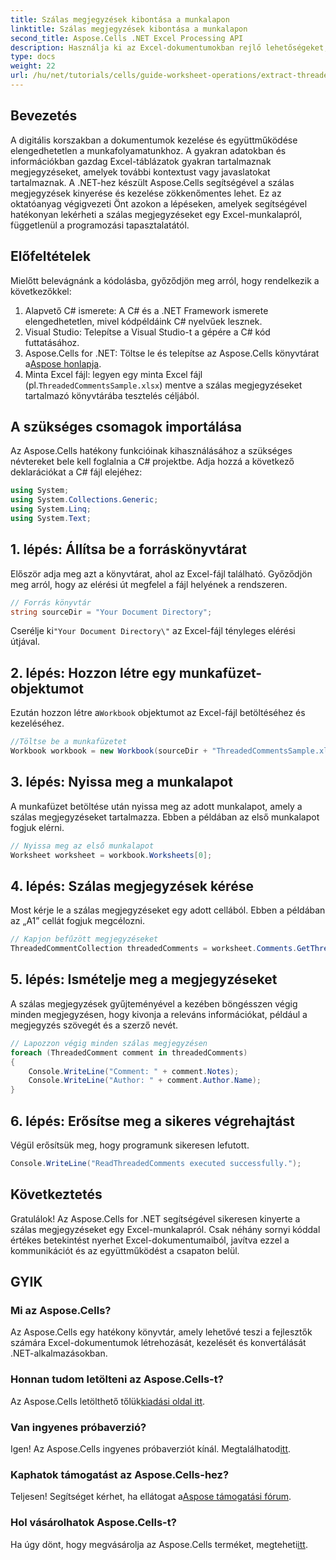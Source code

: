 ```yaml
---
title: Szálas megjegyzések kibontása a munkalapon
linktitle: Szálas megjegyzések kibontása a munkalapon
second_title: Aspose.Cells .NET Excel Processing API
description: Használja ki az Excel-dokumentumokban rejlő lehetőségeket, ha megtanulja, hogyan lehet hatékonyan kivonatolni a szálas megjegyzéseket az Aspose.Cells for .NET segítségével. Ez az átfogó oktatóanyag lépésről lépésre végigvezeti Önt.
type: docs
weight: 22
url: /hu/net/tutorials/cells/guide-worksheet-operations/extract-threaded-comments/
---
```

## Bevezetés

A digitális korszakban a dokumentumok kezelése és együttműködése elengedhetetlen a munkafolyamatunkhoz. A gyakran adatokban és információkban gazdag Excel-táblázatok gyakran tartalmaznak megjegyzéseket, amelyek további kontextust vagy javaslatokat tartalmaznak. A .NET-hez készült Aspose.Cells segítségével a szálas megjegyzések kinyerése és kezelése zökkenőmentes lehet. Ez az oktatóanyag végigvezeti Önt azokon a lépéseken, amelyek segítségével hatékonyan lekérheti a szálas megjegyzéseket egy Excel-munkalapról, függetlenül a programozási tapasztalatától. 

## Előfeltételek
Mielőtt belevágnánk a kódolásba, győződjön meg arról, hogy rendelkezik a következőkkel:

1. Alapvető C# ismerete: A C# és a .NET Framework ismerete elengedhetetlen, mivel kódpéldáink C# nyelvűek lesznek.
2. Visual Studio: Telepítse a Visual Studio-t a gépére a C# kód futtatásához.
3.  Aspose.Cells for .NET: Töltse le és telepítse az Aspose.Cells könyvtárat a[Aspose honlapja](https://releases.aspose.com/cells/net/).
4.  Minta Excel fájl: legyen egy minta Excel fájl (pl.`ThreadedCommentsSample.xlsx`) mentve a szálas megjegyzéseket tartalmazó könyvtárába tesztelés céljából.

## A szükséges csomagok importálása
Az Aspose.Cells hatékony funkcióinak kihasználásához a szükséges névtereket bele kell foglalnia a C# projektbe. Adja hozzá a következő deklarációkat a C# fájl elejéhez:

```csharp
using System;
using System.Collections.Generic;
using System.Linq;
using System.Text;
```

## 1. lépés: Állítsa be a forráskönyvtárat
Először adja meg azt a könyvtárat, ahol az Excel-fájl található. Győződjön meg arról, hogy az elérési út megfelel a fájl helyének a rendszeren.

```csharp
// Forrás könyvtár
string sourceDir = "Your Document Directory";
```
 Cserélje ki`"Your Document Directory\"` az Excel-fájl tényleges elérési útjával.

## 2. lépés: Hozzon létre egy munkafüzet-objektumot
 Ezután hozzon létre a`Workbook` objektumot az Excel-fájl betöltéséhez és kezeléséhez.

```csharp
//Töltse be a munkafüzetet
Workbook workbook = new Workbook(sourceDir + "ThreadedCommentsSample.xlsx");
```

## 3. lépés: Nyissa meg a munkalapot
A munkafüzet betöltése után nyissa meg az adott munkalapot, amely a szálas megjegyzéseket tartalmazza. Ebben a példában az első munkalapot fogjuk elérni.

```csharp
// Nyissa meg az első munkalapot
Worksheet worksheet = workbook.Worksheets[0];
```

## 4. lépés: Szálas megjegyzések kérése
Most kérje le a szálas megjegyzéseket egy adott cellából. Ebben a példában az „A1” cellát fogjuk megcélozni.

```csharp
// Kapjon befűzött megjegyzéseket
ThreadedCommentCollection threadedComments = worksheet.Comments.GetThreadedComments("A1");
```

## 5. lépés: Ismételje meg a megjegyzéseket
A szálas megjegyzések gyűjteményével a kezében böngésszen végig minden megjegyzésen, hogy kivonja a releváns információkat, például a megjegyzés szövegét és a szerző nevét.

```csharp
// Lapozzon végig minden szálas megjegyzésen
foreach (ThreadedComment comment in threadedComments)
{
    Console.WriteLine("Comment: " + comment.Notes);
    Console.WriteLine("Author: " + comment.Author.Name);
}
```

## 6. lépés: Erősítse meg a sikeres végrehajtást
Végül erősítsük meg, hogy programunk sikeresen lefutott.

```csharp
Console.WriteLine("ReadThreadedComments executed successfully.");
```

## Következtetés
Gratulálok! Az Aspose.Cells for .NET segítségével sikeresen kinyerte a szálas megjegyzéseket egy Excel-munkalapról. Csak néhány sornyi kóddal értékes betekintést nyerhet Excel-dokumentumaiból, javítva ezzel a kommunikációt és az együttműködést a csapaton belül.

## GYIK

### Mi az Aspose.Cells?
Az Aspose.Cells egy hatékony könyvtár, amely lehetővé teszi a fejlesztők számára Excel-dokumentumok létrehozását, kezelését és konvertálását .NET-alkalmazásokban.

### Honnan tudom letölteni az Aspose.Cells-t?
 Az Aspose.Cells letölthető tőlük[kiadási oldal itt](https://releases.aspose.com/cells/net/).

### Van ingyenes próbaverzió?
 Igen! Az Aspose.Cells ingyenes próbaverziót kínál. Megtalálhatod[itt](https://releases.aspose.com/).

### Kaphatok támogatást az Aspose.Cells-hez?
 Teljesen! Segítséget kérhet, ha ellátogat a[Aspose támogatási fórum](https://forum.aspose.com/c/cells/9).

### Hol vásárolhatok Aspose.Cells-t?
 Ha úgy dönt, hogy megvásárolja az Aspose.Cells terméket, megteheti[itt](https://purchase.aspose.com/buy).